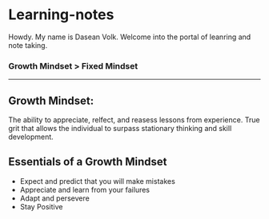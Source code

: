 # Learning-notes

Howdy. My name is Dasean Volk. Welcome into the portal of leanring and note taking.

### Growth Mindset > Fixed Mindset
----

## Growth Mindset:
The ability to appreciate, relfect, and reasess lessons from experience. True grit that allows the individual to surpass stationary thinking and skill development. 

## Essentials of a Growth Mindset
 * Expect and predict that you will make mistakes
 * Appreciate and learn from your failures
 * Adapt and persevere 
 * Stay Positive




